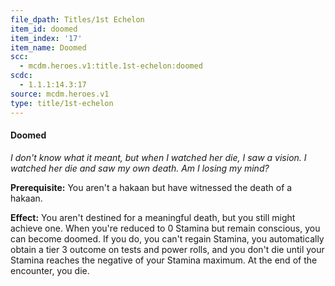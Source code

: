 ```yaml
---
file_dpath: Titles/1st Echelon
item_id: doomed
item_index: '17'
item_name: Doomed
scc:
  - mcdm.heroes.v1:title.1st-echelon:doomed
scdc:
  - 1.1.1:14.3:17
source: mcdm.heroes.v1
type: title/1st-echelon
---
```


#### Doomed

*I don't know what it meant, but when I watched her die, I saw a vision. I watched her die and saw my own death. Am I losing my mind?*

**Prerequisite:** You aren't a hakaan but have witnessed the death of a hakaan.

**Effect:** You aren't destined for a meaningful death, but you still might achieve one. When you're reduced to 0 Stamina but remain conscious, you can become doomed. If you do, you can't regain Stamina, you automatically obtain a tier 3 outcome on tests and power rolls, and you don't die until your Stamina reaches the negative of your Stamina maximum. At the end of the encounter, you die.
